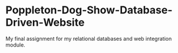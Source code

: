 # Poppleton-Dog-Show-Database-Driven-Website
My final assignment for my relational databases and web integration module.
